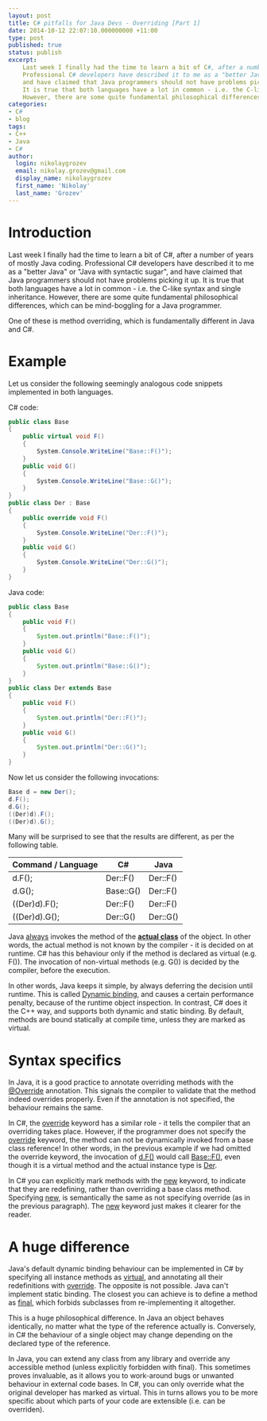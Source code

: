 ```yaml
---
layout: post
title: C# pitfalls for Java Devs - Overriding [Part 1]
date: 2014-10-12 22:07:10.000000000 +11:00
type: post
published: true
status: publish
excerpt: 
    Last week I finally had the time to learn a bit of C#, after a number of years of mostly Java coding. 
    Professional C# developers have described it to me as a "better Java" or "Java with syntactic sugar", 
    and have claimed that Java programmers should not have problems picking it up. 
    It is true that both languages have a lot in common - i.e. the C-like syntax and single inheritance. 
    However, there are some quite fundamental philosophical differences, which can be mind-boggling for a Java programmer ...
categories:
- C#
- blog
tags:
- C++
- Java
- C#
author:
  login: nikolaygrozev
  email: nikolay.grozev@gmail.com
  display_name: nikolaygrozev
  first_name: 'Nikolay'
  last_name: 'Grozev'
---
```


# Introduction

Last week I finally had the time to learn a bit of C#, after a number of years of mostly Java coding. 
Professional C# developers have described it to me as a "better Java" or "Java with syntactic sugar", 
and have claimed that Java programmers should not have problems picking it up. 
It is true that both languages have a lot in common - i.e. the C-like syntax and single inheritance. 
However, there are some quite fundamental philosophical differences, which can be mind-boggling for a Java programmer.

One of these is method overriding, which is fundamentally different in Java and C#.

# Example

Let us consider the following seemingly analogous code snippets implemented in both languages.

C# code:

```csharp
public class Base
{
    public virtual void F()
    {
        System.Console.WriteLine("Base::F()");
    }
    public void G()
    {
        System.Console.WriteLine("Base::G()");
    }
}
public class Der : Base
{
    public override void F()
    {
        System.Console.WriteLine("Der::F()");
    }
    public void G()
    {
        System.Console.WriteLine("Der::G()");
    }
}
```


Java code:

```java
public class Base
{
    public void F()
    {
        System.out.println("Base::F()");
    }
    public void G()
    {
        System.out.println("Base::G()");
    }
}
public class Der extends Base
{
    public void F()
    {
        System.out.println("Der::F()");
    }
    public void G()
    {
        System.out.println("Der::G()");
    }
}
```

Now let us consider the following invocations:

```java
Base d = new Der();
d.F();
d.G();
((Der)d).F();
((Der)d).G();
```

Many will be surprised to see that the results are different, as per the following table.

<table style="width:30em;">
    <thead>
        <tr>
            <th>Command / Language</th>
            <th>C#</th>
            <th>Java</th>
        </tr>
    </thead>
    <tbody>
        <tr>
            <td>d.F();</td>
            <td>Der::F()</td>
            <td>Der::F()</td>
        </tr>
        <tr>
            <td>d.G();</td>
            <td>Base::G()</td>
            <td>Der::F()</td>
        </tr>
        <tr>
            <td>((Der)d).F();</td>
            <td>Der::F()</td>
            <td>Der::F()</td>
        </tr>
        <tr>
            <td>((Der)d).G();</td>
            <td>Der::G()</td>
            <td>Der::G()</td>
        </tr>
    </tbody>
</table>

Java <u>always</u> invokes the method of the **<u>actual class</u>** of the object. 
In other words, the actual method is not known by the compiler - it is decided on at runtime. 
C# has this behaviour only if the method is declared as virtual (e.g. F()). 
The invocation of non-virtual methods (e.g. G()) is decided by the compiler, before the execution.

In other words, Java keeps it simple, by always deferring the decision until runtime. 
This is called <u>Dynamic binding</u>, and causes a certain performance penalty, because of 
the runtime object inspection. In contrast, C# does it the C++ way, and supports both dynamic 
and static binding. By default, methods are bound statically at compile time, unless they are marked as virtual.

# Syntax specifics

In Java, it is a good practice to annotate overriding methods with the <u>@Override</u> annotation. 
This signals the compiler to validate that the method indeed overrides properly. 
Even if the annotation is not specified, the behaviour remains the same.

In C#, the <u>override</u> keyword has a similar role - it tells the compiler that an 
overriding takes place. However, if the programmer does not specify the <u>override</u> keyword, 
the method can not be dynamically invoked from a base class reference! In other words, in the 
previous example if we had omitted the override keyword, the invocation of <u>d.F()</u> would 
call <u>Base::F()</u>, even though it is a virtual method and the actual instance type is <u>Der</u>.

In C# you can explicitly mark methods with the <u>new</u> keyword, to indicate that they are redefining, 
rather than overriding a base class method. Specifying <u>new</u>, is semantically the same as not specifying 
override (as in the previous paragraph). The <u>new</u> keyword just makes it clearer for the reader.

# A huge difference

Java's default dynamic binding behaviour can be implemented in C# by specifying all instance 
methods as <u>virtual</u>, and annotating all their redefinitions with <u>override</u>. 
The opposite is not possible. Java can't implement static binding. The closest you can achieve is 
to define a method as <u>final</u>, which forbids subclasses from re-implementing it altogether.

This is a huge philosophical difference. In Java an object behaves identically, no matter what the 
type of the reference actually is. Conversely, in C# the behaviour of a single object may change 
depending on the declared type of the reference.

In Java, you can extend any class from any library and override any accessible method 
(unless explicitly forbidden with final). This sometimes proves invaluable, as it allows you to 
work-around bugs or unwanted behaviour in external code bases. In C#, you can only override what the 
original developer has marked as virtual. This in turns allows you to be more specific about which 
parts of your code are extensible (i.e. can be overriden).
